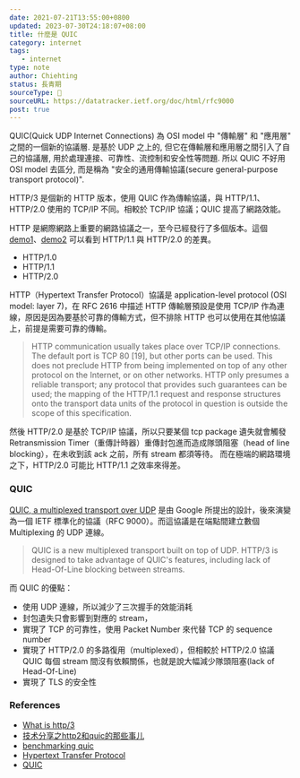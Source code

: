 ```yaml
---
date: 2021-07-21T13:55:00+0800
updated: 2023-07-30T24:18:07+08:00
title: 什麼是 QUIC
category: internet
tags:
   - internet
type: note
author: Chiehting
status: 長青期
sourceType: 📜️
sourceURL: https://datatracker.ietf.org/doc/html/rfc9000
post: true
---
```


QUIC(Quick UDP Internet Connections) 為 OSI model 中 "傳輸層" 和 "應用層" 之間的一個新的協議層. 是基於 UDP 之上的, 但它在傳輸層和應用層之間引入了自己的協議層, 用於處理連接、可靠性、流控制和安全性等問題. 所以 QUIC 不好用 OSI model 去區分, 而是稱為 "安全的通用傳輸協議(secure general-purpose transport protocol)".

<!--more-->

HTTP/3 是個新的 HTTP 版本，使用 QUIC 作為傳輸協議，與 HTTP/1.1、HTTP/2.0 使用的 TCP/IP 不同。相較於 TCP/IP 協議；QUIC 提高了網路效能。

HTTP 是網際網路上重要的網路協議之一，至今已經發行了多個版本。這個 [demo1](https://http2.akamai.com/demo)、[demo2](http://www.http2demo.io/) 可以看到 HTTP/1.1 與 HTTP/2.0 的差異。

* HTTP/1.0
* HTTP/1.1
* HTTP/2.0

HTTP（Hypertext Transfer Protocol）協議是 application-level protocol (OSI model: layer 7)，在 RFC 2616 中描述 HTTP 傳輸層預設是使用 TCP/IP 作為連線，原因是因為要基於可靠的傳輸方式，但不排除 HTTP 也可以使用在其他協議上，前提是需要可靠的傳輸。

>HTTP communication usually takes place over TCP/IP connections. The
default port is TCP 80 [19], but other ports can be used. This does
not preclude HTTP from being implemented on top of any other protocol
on the Internet, or on other networks. HTTP only presumes a reliable
transport; any protocol that provides such guarantees can be used;
the mapping of the HTTP/1.1 request and response structures onto the
transport data units of the protocol in question is outside the scope
of this specification.

然後 HTTP/2.0 是基於 TCP/IP 協議，所以只要某個 tcp package 遺失就會觸發 Retransmission Timer（重傳計時器）重傳封包進而造成隊頭阻塞（head of line blocking），在未收到該 ack 之前，所有 stream 都須等待。
而在極端的網路環境之下，HTTP/2.0 可能比 HTTP/1.1 之效率來得差。

### QUIC

[QUIC, a multiplexed transport over UDP](https://www.chromium.org/quic/) 是由 Google 所提出的設計，後來演變為一個 IETF 標準化的協議（RFC 9000）。而這協議是在端點間建立數個 Multiplexing 的 UDP 連線。

>QUIC is a new multiplexed transport built on top of UDP.  HTTP/3 is designed to take advantage of QUIC's features, including lack of Head-Of-Line blocking between streams.

而 QUIC 的優點：

* 使用 UDP 連線，所以減少了三次握手的效能消耗
* 封包遺失只會影響到對應的 stream，
* 實現了 TCP 的可靠性，使用 Packet Number 來代替 TCP 的 sequence number
* 實現了 HTTP/2.0 的多路復用（multiplexed），但相較於 HTTP/2.0 協議 QUIC 每個 stream 間沒有依賴關係，也就是說大幅減少隊頭阻塞(lack of Head-Of-Line)
* 實現了 TLS 的安全性

### References

* [What is http/3](https://javascript.plainenglish.io/what-is-http-3-and-why-does-it-matter-cb7d7b4b600f)
* [技术分享之http2和quic的那些事儿](http://xiaorui.cc/archives/6117)
* [benchmarking quic](https://medium.com/@the.real.yushuf/benchmarking-quic-1fd043e944c7)
* [Hypertext Transfer Protocol](https://datatracker.ietf.org/doc/html/rfc2616)
* [QUIC](https://www.chromium.org/quic)
